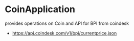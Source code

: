 # CoinApplication
provides operations on Coin and API for BPI from coindesk
- https://api.coindesk.com/v1/bpi/currentprice.json
